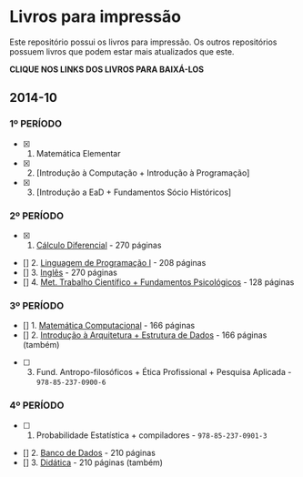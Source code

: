 Livros para impressão
=====================

Este repositório possui os livros para impressão. Os outros
repositórios possuem livros que podem estar mais atualizados
que este.

**CLIQUE NOS LINKS DOS LIVROS PARA BAIXÁ-LOS**

## 2014-10

### 1º PERÍODO
- [x] 1. Matemática Elementar
- [x] 2. [Introdução à Computação + Introdução à Programação]
- [x] 3. [Introdução a EaD + Fundamentos Sócio Históricos]

### 2º PERÍODO
- [x] 1. [Cálculo Diferencial](https://github.com/edusantana/calculo-diferencial-e-integral-livro/releases/download/v1.2.1/calculo-diferencial-e-integral-livro-v1.2.1.pdf) - 270 páginas
- [] 2. [Linguagem de Programação I](https://github.com/edusantana/linguagem-de-programacao-i-livro/releases/download/v1.0.1/linguagem-de-programacao-i-livro-v1.0.1.pdf) -  208 páginas
- [] 3. [Inglês](https://github.com/edusantana/computacao-livros-impressao/releases/download/2014-10.2/computacao-periodo2-ingles-2014-10.pdf) - 270 páginas
- [] 4. [Met. Trabalho Científico + Fundamentos Psicológicos](https://github.com/edusantana/computacao-livros-impressao/releases/download/2014-10.8/computacao-periodo2-volume1-2014-10.pdf) - 128 páginas

### 3º PERÍODO
- [] 1. [Matemática Computacional](https://github.com/edusantana/matematica-computacional-livro/releases/download/v1.0.1/matematica-computacional-livro-v1.0.1.pdf) - 166 páginas
- [] 2. [Introdução à Arquitetura + Estrutura de Dados](https://github.com/edusantana/computacao-livros-impressao/releases/download/2014-10.9/computacao-periodo3-volume1-2014-10.pdf) - 166 páginas (também)
- [ ] 3. Fund. Antropo-filosóficos + Ética Profissional  + Pesquisa  Aplicada - `978-85-237-0900-6`

### 4º PERÍODO
- [ ] 1. Probabilidade Estatística + compiladores - `978-85-237-0901-3`
- [] 2. [Banco de Dados](https://github.com/edusantana/computacao-livros-impressao/releases/download/2014-10.2/computacao-periodo4-banco-de-dados-2014-10.pdf) - 210 páginas
- [] 3. [Didática](https://www.dropbox.com/s/pkfxxd8xlbfhpyy/didatica-ufrpe-vol1-4.pdf?dl=0) - 210 páginas (também)
